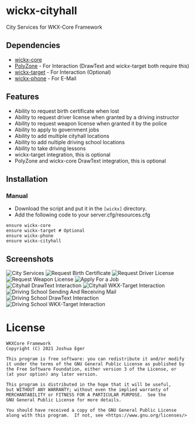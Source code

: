 # wickx-cityhall
City Services for WKX-Core Framework

## Dependencies
- [wickx-core](https://github.com/wickxcore-framework/wickx-core)
- [PolyZone](https://github.com/mkafrin/PolyZone) - For Interaction (DrawText and wickx-target both require this)
- [wickx-target](https://github.com/BerkieBb/wickx-target) - For Interaction (Optional)
- [wickx-phone](https://github.com/wickxcore-framework/wickx-phone) - For E-Mail

## Features
- Ability to request birth certificate when lost
- Ability to request driver license when granted by a driving instructor
- Ability to request weapon license when granted it by the police
- Ability to apply to government jobs
- Ability to add multiple cityhall locations
- Ability to add nultiple driving school locations
- Ability to take driving lessons
- wickx-target integration, this is optional
- PolyZone and wickx-core DrawText integration, this is optional

## Installation
### Manual
- Download the script and put it in the `[wickx]` directory.
- Add the following code to your server.cfg/resources.cfg
```
ensure wickx-core
ensure wickx-target # Optional
ensure wickx-phone
ensure wickx-cityhall
```

## Screenshots
![City Services](https://i.imgur.com/l6ZRlXP.png)
![Request Birth Certificate](https://i.imgur.com/zJRiuDI.png)
![Request Driver License](https://i.imgur.com/2scxBew.png)
![Request Weapon License](https://i.imgur.com/pSudfVl.png)
![Apply For a Job](https://i.imgur.com/26Kd0FU.png)
![Cityhall DrawText Interaction](https://i.imgur.com/Uxh2GZC.png)
![Cityhall WKX-Target Interaction](https://i.imgur.com/K54cMLt.png)
![Driving School Sending And Receiving Mail](https://i.imgur.com/iJof4jI.png)
![Driving School DrawText Interaction](https://i.imgur.com/32BPp8f.png)
![Driving School WKX-Target Interaction](https://i.imgur.com/P7jWBsV.png)

# License

    WKXCore Framework
    Copyright (C) 2021 Joshua Eger

    This program is free software: you can redistribute it and/or modify
    it under the terms of the GNU General Public License as published by
    the Free Software Foundation, either version 3 of the License, or
    (at your option) any later version.

    This program is distributed in the hope that it will be useful,
    but WITHOUT ANY WARRANTY; without even the implied warranty of
    MERCHANTABILITY or FITNESS FOR A PARTICULAR PURPOSE.  See the
    GNU General Public License for more details.

    You should have received a copy of the GNU General Public License
    along with this program.  If not, see <https://www.gnu.org/licenses/>